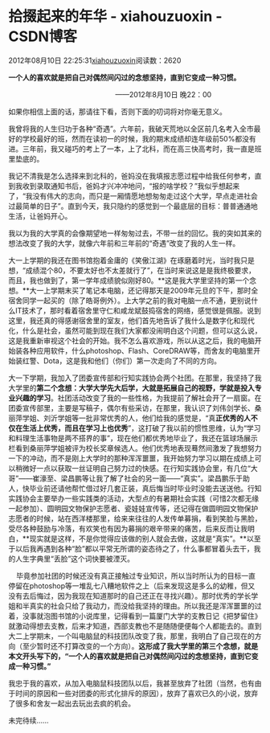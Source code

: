 # 拾掇起来的年华 - xiahouzuoxin - CSDN博客





2012年08月10日 22:25:31[xiahouzuoxin](https://me.csdn.net/xiahouzuoxin)阅读数：2620









**一个人的喜欢就是把自己对偶然间闪过的念想坚持，直到它变成一种习惯。**

                                                      ——2012年8月10日 晚22：00



如果你相信上面的话，那请往下看，否则下面的叨词将对你毫无意义。



我曾将我的人生归功于各种“奇遇”。六年前，我破天荒地以全区前几名考入全市最好的学校最好的班，然而在读初一的时候，我的期末成绩却连年级前50%都没有进。三年前，我又碰巧的考上了一本，上了北科，而在高三快高考时，我一直是班里垫底的。

我记不清我是怎么选择来到北科的，爸妈没在我填报志愿过程中给我任何参考，直到我收到录取通知书后，爸妈才兴冲冲地问，“报的啥学校？”我似乎想起来了，“我没有伟大的志向，而只是一厢情愿地想匆匆走过这个大学，早点走进社会过最简单的日子”。直到今天，我只隐约的感觉到一个最底层的目标：普普通通地生活，让爸妈开心。

我以为我的大学真的会像期望地一样匆匆过去，不带一丝的回忆。我的突如其来的想法改变了我的大学，就像六年前和三年前的“奇遇”改变了我的人生一样。

大一上学期的我还在图书馆抱着金庸的《笑傲江湖》在琢磨着时光，当时我只是想，“成绩混个80，不要太好也不太差就行了”，在当时来说这是是我终极要求，而且，我也做到了，第一学年成绩貌似刚好80。**这是我大学里坚持的第一个念想。**大一上学期末买了笔记本电脑，还记得那天是2009年元旦的下午，那时全宿舍同学一起买的（除了皓哥例外）。上大学之前的我对电脑一点不通，更别说什么IT技术了，那时看着宿舍里守仁和咸龙斌鼓捣宿舍的网络，感觉很是佩服。说到这里，我还真的得感谢宿舍里的室友，他们首先地告诉了我什么是数字化和现代化，什么是社会，虽然可能到现在我们大家都没闹明白这个问题，但可以这么说，这是我重新审视这个社会的开始。我不怎么喜欢游戏，所以从这之后，我的电脑开始装各种应用软件，什么photoshop、Flash、CoreDRAW等，而舍友的电脑里开始装红警、Dota，这是我和他们（你们）第一次走向了不同的方向。

大一下学期，我加入了团委宣传部和行知实践协会两个社团。在那里，我坚持了我大学里的**第二个念想：大学大学先大后学，大就是拓展自己的视野，学就是投入专业兴趣的学习**。社团活动改变了我的一些性格，为我提前了解社会开了一扇窗。在团委宣传部里，主要是写稿子，偶尔有些采访，在那里，我认识了刘伟剑学长、桑丽萍学姐、刘沂学姐等一批非常优秀的人，他们给我的感觉是，“真**正优秀的人不仅在生活上优秀，而且在学习上也优秀**”，这打破了我以前的惯性思维，认为“学习和料理生活事物是两不搭界的事”，现在他们都优秀地毕业了，我还在篮球场展示栏看到桑丽萍学姐被评为校长奖章候选人。他们优秀地表现蓦然间激发了我想努力一下的冲动，而不是刚上大学时的那种浑浑噩噩，我开始努力学习以期在成绩上可以稍微好一点以获取一丝证明自己努力过的快感。在行知实践协会里，有几位“大哥”——崔濠至、梁昌鹏等让我了解了社会的另一面——“真实”。梁昌鹏乐于助人，快毕业前还请他帮忙借过好几套正装，真后悔当时毕业时没能去送送他。行知实践协会主要举办一些实践类的活动，大型点的有暑期社会实践（可惜2次都无缘一起参加）、圆明园文物保护志愿者、瓷娃娃宣传等，还记得在做圆明园文物保护志愿者的时候，站在西洋楼那里，给来来往往的人发传单募捐，看到笑脸与黑脸，受尽各种鼓励与冷落，有欢笑也有因为募捐的艰辛带来的痛苦，后来反而让我明白，**现实就是这样，不是你觉得应该做的别人就会去做，这就是“真实”。**以至于以后我再遇到各种“脸”都以平常无所谓的姿态待之了，什么事都冒着头去干，我的人生字典里“丢脸”这个词快要被湮灭。



    毕竟参加社团的时候还没有真正接触过专业知识，所以当时所认为的目标一直停留在photoshop等一堆乱七八糟地软件之上（后来发现这是多么的幼稚，但又没有去后悔过，因为我现在知道那时的自己还正在寻找兴趣）。那时优秀的学长学姐和半真实的社会只给了我动力，而没给我坚持的理由。所以我还是浑浑噩噩的过着，没事就泡图书馆的小说库里，记得看到一篇厦门大学的支教日记《把梦留住》就激动得想去支教，后来才知道，西部支教也不是随随便便每个人都能去的。直到大二上学期末，一个叫电脑鼠的科技团队改变了我，那里，我明白了自己现在的方向（至少暂时还不打算改变的一个方向）。**这形成了我大学里的第三个念想，就是本文开头写下的，“一个人的喜欢就是把自己对偶然间闪过的念想坚持，直到它变成一种习惯。”**



我忠于我的喜欢，从加入电脑鼠科技团队以后，我甚至放弃了社团（当然，也有由于时间的原因和一些对团委的形式化排斥的原因），放弃了喜欢已久的小说，放弃了很多和舍友一起出去玩出去疯的机会。



未完待续……




